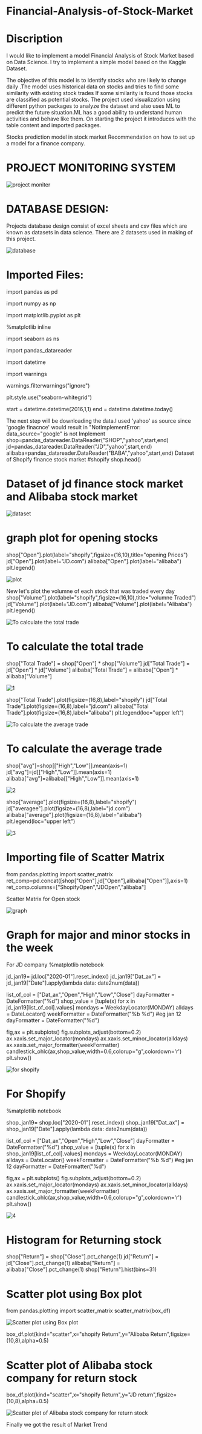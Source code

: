 # Financial-Analysis-of-Stock-Market

# Discription

I would like to implement a model  Financial Analysis of Stock Market based on Data Science. I try to implement a simple model based on the Kaggle Dataset. 

The objective of this model is   to identify stocks  who are likely to change daily .The model uses historical data on stocks and tries to find some similarity with existing stock trades  If some similarity is found those stocks  are classified as potential stocks.  The project used visualization using different python packages to analyze the dataset and also uses ML to predict the future situation.ML has a good ability to understand human activities and behave like them. On starting the project it introduces with the table content and imported packages. 

Stocks prediction model in stock market Recommendation on how to set up a  model for a finance company.


# PROJECT  MONITORING  SYSTEM

![project moniter](https://user-images.githubusercontent.com/103837009/208219367-ec1a3cba-bbac-4d6c-9cf9-de85f493c54b.jpg)

# DATABASE DESIGN:
Projects database design consist of excel sheets and csv files which are known as datasets in data science. There are 2 datasets used in making of this project.


![database](https://user-images.githubusercontent.com/103837009/208219405-fc466597-01d5-4d85-821e-a40ecbbe8227.png)


# Imported Files:
import pandas as pd

import numpy as np

import matplotlib.pyplot as plt

%matplotlib inline

import seaborn as ns

import pandas_datareader

import datetime

import warnings

warnings.filterwarnings("ignore")

plt.style.use("seaborn-whitegrid")




start = datetime.datetime(2016,1,1)
end = datetime.datetime.today()


The next step will be downloading the data.I used 'yahoo' as source since 'google finacnce' would result in "NotImplementError: data_source="google" is not Implement
shop=pandas_datareader.DataReader("SHOP","yahoo",start,end)
jd=pandas_datareader.DataReader("JD","yahoo",start,end)
alibaba=pandas_datareader.DataReader("BABA","yahoo",start,end)
Dataset of Shopify finance stock market
#shopify
shop.head()

# Dataset of jd finance stock market and Alibaba stock market

![dataset](https://user-images.githubusercontent.com/103837009/208219568-331b1344-63aa-4711-a6d8-4b629d9a9abe.png)

# graph plot for opening stocks
shop["Open"].plot(label="shopify",figsize=(16,10),title="opening Prices")
jd["Open"].plot(label="JD.com")
alibaba["Open"].plot(label="alibaba")
plt.legend()

![plot](https://user-images.githubusercontent.com/103837009/208219631-fc25da00-213f-48bf-8681-6d7152cbb3bd.png)

New let's plot the volumne of each stock that was traded every day
shop["Volume"].plot(label="shopify",figsize=(16,10),title="volumne Traded")
jd["Volume"].plot(label="JD.com")
alibaba["Volume"].plot(label="Alibaba")
plt.legend()


![To calculate the total trade](https://user-images.githubusercontent.com/103837009/208219929-8bc510b7-5083-4410-baf1-d91c3e21739e.png)
# To calculate the total trade

shop["Total Trade"] = shop["Open"] * shop["Volume"]
jd["Total Trade"] = jd["Open"] * jd["Volume"]
alibaba["Total Trade"] = alibaba["Open"] * alibaba["Volume"]

![1](https://user-images.githubusercontent.com/103837009/208220472-d452b1c7-516b-4937-ad4d-89d99a3ed86b.png)

shop["Total Trade"].plot(figsize=(16,8),label="shopify")
jd["Total Trade"].plot(figsize=(16,8),label="jd.com")
alibaba["Total Trade"].plot(figsize=(16,8),label="alibaba")
plt.legend(loc="upper left")


![To calculate the average trade](https://user-images.githubusercontent.com/103837009/208219946-87902680-6ed0-48e4-8d44-5896be500c54.png)

# To calculate the average trade 
shop["avg"]=shop[["High","Low"]].mean(axis=1)
jd["avg"]=jd[["High","Low"]].mean(axis=1)
alibaba["avg"]=alibaba[["High","Low"]].mean(axis=1)



![2](https://user-images.githubusercontent.com/103837009/208220532-a45e38f6-9780-4628-b2b0-de1450045f8f.png)

shop["average"].plot(figsize=(16,8),label="shopify")
jd["averagee"].plot(figsize=(16,8),label="jd.com")
alibaba["average"].plot(figsize=(16,8),label="alibaba")
plt.legend(loc="upper left")

![3](https://user-images.githubusercontent.com/103837009/208220820-f31557de-de92-4061-958d-321c83ff92db.png)

# Importing file of Scatter Matrix
from pandas.plotting import scatter_matrix
ret_comp=pd.concat([shop["Open"],jd["Open"],alibaba["Open"]],axis=1)
ret_comp.columns=["ShopifyOpen","JDOpen","alibaba"]

Scatter Matrix for Open stock

![graph](https://user-images.githubusercontent.com/103837009/208219513-161ffe04-36ed-4834-8c49-70ee0005ce4e.png)
# Graph for major and minor stocks in the week

For JD company
%matplotlib notebook

jd_jan19= jd.loc["2020-01"].reset_index()
jd_jan19["Dat_ax"] = jd_jan19["Date"].apply(lambda data: date2num(data))

list_of_col = ["Dat_ax","Open","High","Low","Close"]
dayFormatter = DateFormatter("%d")
shop_value = [tuple(x) for x in jd_jan19[list_of_col].values]
mondays = WeekdayLocator(MONDAY)
alldays = DateLocator()
weekFormatter = DateFormatter("%b %d") #eg jan 12
dayFormatter = DateFormatter("%d")

fig,ax = plt.subplots()
fig.subplots_adjust(bottom=0.2)
ax.xaxis.set_major_locator(mondays)
ax.xaxis.set_minor_locator(alldays)
ax.xaxis.set_major_formatter(weekFormatter)
candlestick_ohlc(ax,shop_value,width=0.6,colorup="g",colordown='r')
plt.show()


![for shopify](https://user-images.githubusercontent.com/103837009/208219978-bd5f7d1d-4176-4f9a-81b5-0be360e00a63.png)

#  For Shopify
%matplotlib notebook

shop_jan19= shop.loc["2020-01"].reset_index()
shop_jan19["Dat_ax"] = shop_jan19["Date"].apply(lambda data: date2num(data))

list_of_col = ["Dat_ax","Open","High","Low","Close"]
dayFormatter = DateFormatter("%d")
shop_value = [tuple(x) for x in shop_jan19[list_of_col].values]
mondays = WeekdayLocator(MONDAY)
alldays = DateLocator()
weekFormatter = DateFormatter("%b %d") #eg jan 12
dayFormatter = DateFormatter("%d")

fig,ax = plt.subplots()
fig.subplots_adjust(bottom=0.2)
ax.xaxis.set_major_locator(mondays)
ax.xaxis.set_minor_locator(alldays)
ax.xaxis.set_major_formatter(weekFormatter)
candlestick_ohlc(ax,shop_value,width=0.6,colorup="g",colordown='r')
plt.show()

![4](https://user-images.githubusercontent.com/103837009/208220948-11b09536-fe77-4370-8925-828b42c23e2e.png)

# Histogram for Returning stock
shop["Return"] = shop["Close"].pct_change(1)
jd["Return"] = jd["Close"].pct_change(1)
alibaba["Return"] = alibaba["Close"].pct_change(1)
shop["Return"].hist(bins=31)


# Scatter plot using Box plot
from pandas.plotting import scatter_matrix
scatter_matrix(box_df)

![Scatter plot using Box plot](https://user-images.githubusercontent.com/103837009/208220072-8953eb51-1d4e-4e7c-9389-8e6fad92adf2.png)

box_df.plot(kind="scatter",x="shopify Return",y="Alibaba Return",figsize=(10,8),alpha=0.5)


# Scatter plot of Alibaba stock company for return stock
box_df.plot(kind="scatter",x="shopify Return",y="JD return",figsize=(10,8),alpha=0.5)

![Scatter plot of Alibaba stock company for return stock](https://user-images.githubusercontent.com/103837009/208220014-b5f21c36-4518-474e-870b-6f304e7ab26f.png)


Finally we got the result of Market Trend

